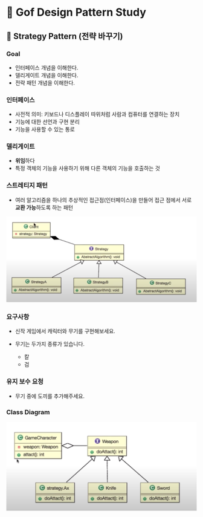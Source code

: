 # :book: Gof Design Pattern Study

## :pushpin: Strategy Pattern (전략 바꾸기)

### Goal

- 인터페이스 개념을 이해한다.
- 델리게이트 개념을 이해한다.
- 전략 패턴 개념을 이해한다.


### 인터페이스

- 사전적 의미: 키보드나 디스플레이 따위처럼 사람과 컴퓨터를 연결하는 장치
- 기능에 대한 선언과 구현 분리
- 기능을 사용할 수 있는 통로


### 델리게이트

- **위임**하다
- 특정 객체의 기능을 사용하기 위해 다른 객체의 기능을 호출하는 것


### 스트레티지 패턴

- 여러 알고리즘을 하나의 추상적인 접근점(인터페이스)을 만들어 접근 점에서 서로 **교환 가능**하도록 하는 패턴

![스트레티지](./image/스트레티지.png)


### 요구사항

- 신작 게임에서 캐릭터와 무기를 구현해보세요.

- 무기는 두가지 종류가 있습니다.
    - 칼 
    - 검 
    
    
### 유지 보수 요청

- 무기 중에 도끼를 추가해주세요.


### Class Diagram

![클래스다이어그램](./image/클래스다이어그램.png)